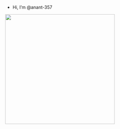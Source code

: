 - Hi, I’m @anant-357

<img height=350 align="center" src="https://github-readme-stats.vercel.app/api/top-langs/?username=anant-357&hide=css,html,Jupyter%20Notebook&theme=transparent&show_icons=true">
